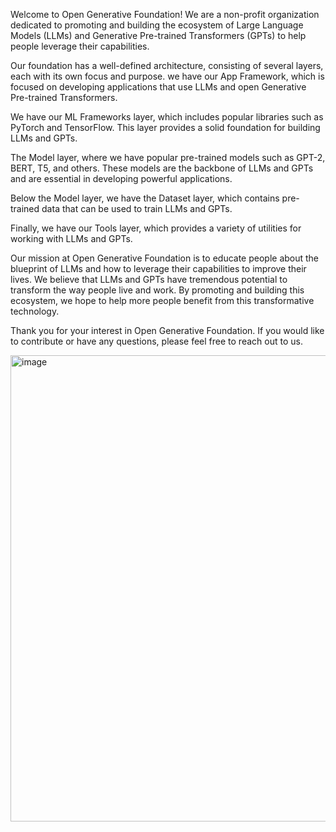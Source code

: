 Welcome to Open Generative Foundation! We are a non-profit organization dedicated to promoting and building the ecosystem of Large Language Models (LLMs) and Generative Pre-trained Transformers (GPTs) to help people leverage their capabilities.

Our foundation has a well-defined architecture, consisting of several layers, each with its own focus and purpose. we have our App Framework, which is focused on developing applications that use LLMs and open Generative Pre-trained Transformers.

We have our ML Frameworks layer, which includes popular libraries such as PyTorch and TensorFlow. This layer provides a solid foundation for building LLMs and GPTs.

The Model layer, where we have popular pre-trained models such as GPT-2, BERT, T5, and others. These models are the backbone of LLMs and GPTs and are essential in developing powerful applications.

Below the Model layer, we have the Dataset layer, which contains pre-trained data that can be used to train LLMs and GPTs.

Finally, we have our Tools layer, which provides a variety of utilities for working with LLMs and GPTs.

Our mission at Open Generative Foundation is to educate people about the blueprint of LLMs and how to leverage their capabilities to improve their lives. We believe that LLMs and GPTs have tremendous potential to transform the way people live and work. By promoting and building this ecosystem, we hope to help more people benefit from this transformative technology.

Thank you for your interest in Open Generative Foundation. If you would like to contribute or have any questions, please feel free to reach out to us.


<img width="746" alt="image" src="https://user-images.githubusercontent.com/127657072/225791232-236a201f-739c-4078-ab4c-f56025ff7911.png">

